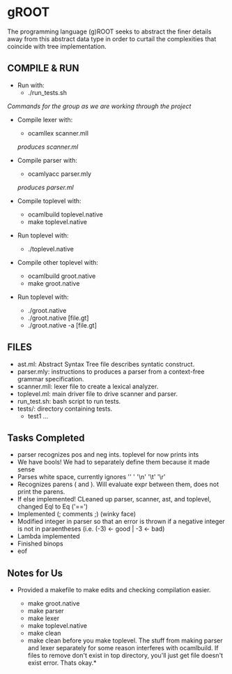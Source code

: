 # gROOT

The programming language (g)ROOT seeks to abstract the finer details away from this abstract data type in order to curtail the complexities that coincide with tree implementation.

## COMPILE & RUN
- Run with:
    - ./run_tests.sh

*Commands for the group as we are working through the project*
- Compile lexer with:
    - ocamllex scanner.mll
    
    *produces scanner.ml*

- Compile parser with:
    - ocamlyacc parser.mly
    
    *produces parser.ml*

- Compile toplevel with:
    - ocamlbuild toplevel.native
    - make toplevel.native
- Run toplevel with:
    - ./toplevel.native

- Compile other toplevel with:
    - ocamlbuild groot.native
    - make groot.native
- Run toplevel with:
    - ./groot.native
    - ./groot.native [file.gt]
    - ./groot.native -a [file.gt]

## FILES
- ast.ml: Abstract Syntax Tree file describes syntatic construct.
- parser.mly: instructions to produces a parser from a context-free grammar specification.
- scanner.mll: lexer file to create a lexical analyzer.
- toplevel.ml: main driver file to drive scanner and parser.
- run_test.sh: bash script to run tests.
- tests/: directory containing tests.
    - test1 ...



## Tasks Completed
- parser recognizes pos and neg ints. toplevel for now prints ints
- We have bools! We had to separately define them because it made sense
- Parses white space, currently ignores '' ' '\n' '\t' '\r'
- Recognizes parens ( and ). Will evaluate expr between them, does not print
  the parens.
- If else implemented! CLeaned up parser, scanner, ast, and toplevel, changed
  Eql to Eq ('==')  
- Implemented (; comments ;) (winky face)
- Modified integer in parser so that an error is thrown if a negative integer is
  not in paraentheses (i.e. (-3) <- good | -3 <- bad)
- Lambda implemented
- Finished binops 
- eof 

## Notes for Us
- Provided a makefile to make edits and checking compilation easier. 
    - make groot.native
    - make parser
    - make lexer
    - make toplevel.native
    - make clean  
    
    * make clean before you make toplevel. The stuff from making parser and lexer
    separately for some reason interferes with ocamlbuild. If files to remove
    don't exist in top directory, you'll just get file doesn't exist error.
    Thats okay.*